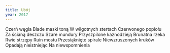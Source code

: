 ```yaml
---
title: Ubój
year: 2017
---
```


Czerń węgla
Blade maski toną
W wilgotnych stertach
Czerwonego popiołu
Za ścianą deszczu
Szare mundury
Przyszpilone kaznodzieją
Brunatna rzeka
Rwie strzępy
Ruin mostu
Przesiąknięte spirale
Niewzruszonych kruków
Opadają nieistniejąc
Na niewspomnienia